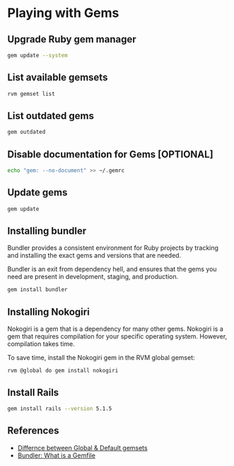 # Playing with Gems

## Upgrade Ruby gem manager
```bash
gem update --system
``` 

## List available gemsets
```bash
rvm gemset list
```

## List outdated gems
```bash
gem outdated
```

## Disable documentation for Gems [OPTIONAL]
```bash
echo "gem: --no-document" >> ~/.gemrc
```

## Update gems
```bash
gem update
```

## Installing bundler
Bundler provides a consistent environment for Ruby projects by tracking and installing the exact gems and versions that are needed.

Bundler is an exit from dependency hell, and ensures that the gems you need are present in development, staging, and production.

```bash
gem install bundler
```

## Installing Nokogiri
Nokogiri is a gem that is a dependency for many other gems. Nokogiri is a gem that requires compilation for your specific operating system. However, compilation takes time. 

To save time, install the Nokogiri gem in the RVM global gemset:
```
rvm @global do gem install nokogiri
```

## Install Rails
```bash
gem install rails --version 5.1.5
```

## References
- [Differnce between Global & Default gemsets](https://stackoverflow.com/questions/18198764/difference-between-rvm-default-and-global-gemset)
- [Bundler: What is a Gemfile](https://tosbourn.com/what-is-the-gemfile/)
